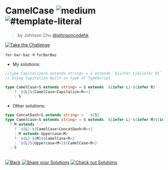 <!--info-header-start--><h1>CamelCase <img src="https://img.shields.io/badge/-medium-d9901a" alt="medium"/> <img src="https://img.shields.io/badge/-%23template--literal-999" alt="#template-literal"/></h1><blockquote><p>by Johnson Chu <a href="https://github.com/johnsoncodehk" target="_blank">@johnsoncodehk</a></p></blockquote><p><a href="https://tsch.js.org/610/play" target="_blank"><img src="https://img.shields.io/badge/-Take%20the%20Challenge-3178c6?logo=typescript&logoColor=white" alt="Take the Challenge"/></a> </p><!--info-header-end-->

`for-bar-baz` -> `forBarBaz`

- My solutions:
````ts
//type Capitalize<S extends string> = S extends `${infer L}${infer R}` ? `${Uppercase<L>}${R}` : ''
// Using Capitalize built-in type of TypeScript

type CamelCase<S extends string> = S extends `${infer L}-${infer R}`
    ? `${L}${CamelCase<Capitalize<R>>}`
    : S
````

- Other solutions:
````ts
type ConcatDash<S extends string> = `-${S}`
type CamelCase<S extends string> = S extends `${infer L}-${infer M}${infer R}`
  ? M extends '-'
    ? `${L}-${CamelCase<ConcatDash<R>>}`
    : M extends Uppercase<M>
    ? `${L}-${M}${CamelCase<R>}`
    : `${L}${Uppercase<M>}${CamelCase<R>}`
  : S
````
<!--info-footer-start--><br><a href="../../README.md" target="_blank"><img src="https://img.shields.io/badge/-Back-grey" alt="Back"/></a> <a href="https://tsch.js.org/610/answer" target="_blank"><img src="https://img.shields.io/badge/-Share%20your%20Solutions-teal" alt="Share your Solutions"/></a> <a href="https://tsch.js.org/610/solutions" target="_blank"><img src="https://img.shields.io/badge/-Check%20out%20Solutions-de5a77?logo=awesome-lists&logoColor=white" alt="Check out Solutions"/></a> <!--info-footer-end-->